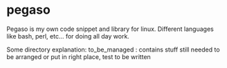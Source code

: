 # pegaso

Pegaso is my own code snippet and library for linux.
Different languages like bash, perl, etc... for doing all day work.

Some directory explanation:
to_be_managed : contains stuff still needed to be arranged or put in right place, test to be written
